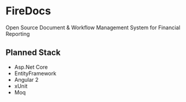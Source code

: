 # FireDocs
Open Source Document &amp; Workflow Management System for Financial Reporting

## Planned Stack
* Asp.Net Core
* EntityFramework
* Angular 2
* xUnit
* Moq
